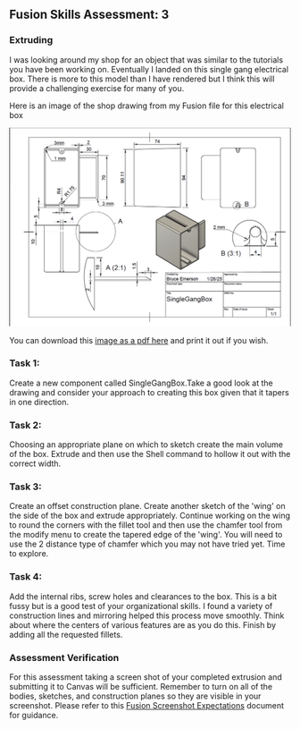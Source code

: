 ## Fusion Skills Assessment: 3

### Extruding

I was looking around my shop for an object that was similar to the tutorials you have been working on. Eventually I landed on this single gang electrical box. There is more to this model than I have rendered but I think this will provide a challenging exercise for many of you.

Here is an image of the shop drawing from my Fusion file for this electrical box

<img src="../../images/assessmentImages/SingleGangBoxDraw.png" />

You can download this [image as a pdf here](https://github.com/smithrockmaker/ENGR102/blob/main/documents/Assessments/SingleGangBoxDrawing.pdf) and print it out if you wish.

### Task 1:

Create a new component called SingleGangBox.Take a good look at the drawing and consider your approach to creating this box given that it tapers in one direction. 

### Task 2:

Choosing an appropriate plane on which to sketch create the main volume of the box. Extrude and then use the Shell command to hollow it out with the correct width. 

### Task 3:

Create an offset construction plane. Create another sketch of the 'wing' on the side of the box and extrude appropriately. Continue working on the wing to round the corners with the fillet tool and then use the chamfer tool from the modify menu to create the tapered edge of the 'wing'. You will need to use the 2 distance type of chamfer which you may not have tried yet. Time to explore.

### Task 4:

Add the internal ribs, screw holes and clearances to the box. This is a bit fussy but is a good test of your organizational skills. I found a variety of construction lines and mirroring helped this process move smoothly. Think about where the centers of various features are as you do this. Finish by adding all the requested fillets.

### Assessment Verification

For this assessment taking a screen shot of your completed extrusion and submitting it to Canvas will be sufficient. Remember to turn on all of the bodies, sketches, and construction planes so they are visible in your screenshot. Please refer to this [Fusion Screenshot Expectations](https://github.com/smithrockmaker/ENGR102/blob/main/Fusion360/ScreenShotExpectations.md) document for guidance.